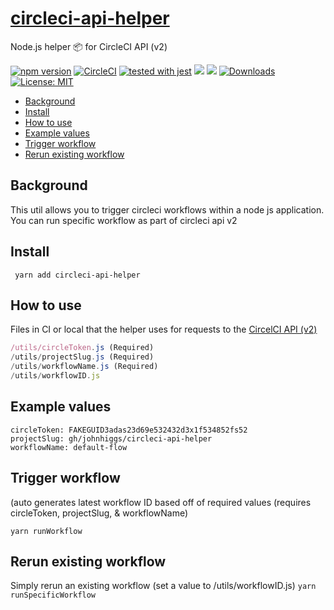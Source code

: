 # [circleci-api-helper](https://johnhiggs.github.io/circleci-api-helper/)
Node.js helper :package: for CircleCI API (v2)

[![npm version](https://badge.fury.io/js/circleci-api-helper.svg)](https://badge.fury.io/js/circleci-api-helper) 
[![CircleCI](https://circleci.com/gh/circleci/circleci-docs.svg?style=shield)](https://circleci.com/gh/johnhiggs/circleci-api-helper)
[![tested with jest](https://img.shields.io/badge/tested_with-jest-99424f.svg)](https://github.com/facebook/jest)
<a href="https://codeclimate.com/github/johnhiggs/circleci-api-helper/maintainability"><img src="https://api.codeclimate.com/v1/badges/5dabeb357b9abcdcf716/maintainability" /></a>
<a href="https://codeclimate.com/github/johnhiggs/circleci-api-helper/test_coverage">
<a href="https://codeclimate.com/github/johnhiggs/circleci-api-helper/test_coverage"><img src="https://api.codeclimate.com/v1/badges/5dabeb357b9abcdcf716/test_coverage" /></a>
[![Downloads](https://img.shields.io/npm/dt/circleci-api-helper.svg)](https://www.npmjs.com/package/circleci-api-helper.svg)
[![License: MIT](https://img.shields.io/github/license/johnhiggs/circleci-api-helper)](https://opensource.org/licenses/MIT)

* [Background](#install)
* [Install](#install)
* [How to use](#how-to-use)
* [Example values](#example-values)
* [Trigger workflow](#trigger-workflow)
* [Rerun existing workflow](#rerun-existing-workflow)

## Background
This util allows you to trigger circleci workflows within a node js application.  You can run specific workflow as part of circleci api v2

## Install
``` yarn add circleci-api-helper```

## How to use

Files in CI or local that the helper uses for requests to the [CircelCI API (v2)](https://circleci.com/docs/api/v2/)

```/utils/branch.js
/utils/circleToken.js (Required)
/utils/projectSlug.js (Required)
/utils/workflowName.js (Required)
/utils/workflowID.js
```
## Example values
```branch: master
circleToken: FAKEGUID3adas23d69e532432d3x1f534852fs52
projectSlug: gh/johnhiggs/circleci-api-helper
workflowName: default-flow
```

## Trigger workflow 

(auto generates latest workflow ID based off of required values (requires circleToken, projectSlug, & workflowName)

`yarn runWorkflow`

## Rerun existing workflow
Simply rerun an existing workflow (set a value to /utils/workflowID.js)
`yarn runSpecificWorkflow`
